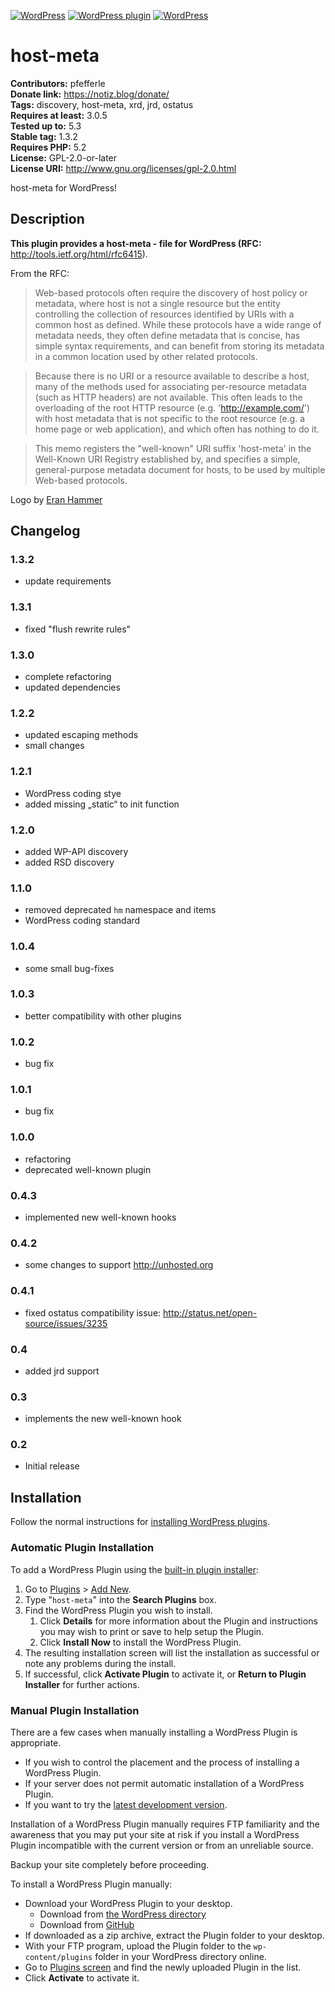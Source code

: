 [![WordPress](https://img.shields.io/wordpress/v/host-meta.svg?style=flat-square)](https://wordpress.org/plugins/host-meta/) [![WordPress plugin](https://img.shields.io/wordpress/plugin/v/host-meta.svg?style=flat-square)](https://wordpress.org/plugins/host-meta/changelog/) [![WordPress](https://img.shields.io/wordpress/plugin/dt/host-meta.svg?style=flat-square)](https://wordpress.org/plugins/host-meta/) 

# host-meta #

**Contributors:** pfefferle  
**Donate link:** https://notiz.blog/donate/  
**Tags:** discovery, host-meta, xrd, jrd, ostatus  
**Requires at least:** 3.0.5  
**Tested up to:** 5.3  
**Stable tag:** 1.3.2  
**Requires PHP:** 5.2  
**License:** GPL-2.0-or-later  
**License URI:** http://www.gnu.org/licenses/gpl-2.0.html  

host-meta for WordPress!

## Description ##

**This plugin provides a host-meta - file for WordPress (RFC:** http://tools.ietf.org/html/rfc6415).  

From the RFC:

> Web-based protocols often require the discovery of host policy or metadata, where host is not a single resource but the entity controlling the collection of resources identified by URIs with a common host as defined.  While these protocols have a wide range of metadata needs, they often define metadata that is concise, has simple syntax requirements, and can benefit from storing its metadata in a common location used by other related protocols.

> Because there is no URI or a resource available to describe a host, many of the methods used for associating per-resource metadata (such as HTTP headers) are not available.  This often leads to the overloading of the root HTTP resource (e.g. 'http://example.com/') with host metadata that is not specific to the root resource (e.g. a home page or web application), and which often has nothing to do it.

> This memo registers the "well-known" URI suffix 'host-meta' in the Well-Known URI Registry established by, and specifies a simple, general-purpose metadata document for hosts, to be used by multiple Web-based protocols.

Logo by [Eran Hammer](http://hueniverse.com/2009/11/23/host-meta-aka-site-meta-and-well-known-uris/)

## Changelog ##

### 1.3.2 ###

* update requirements

### 1.3.1 ###

* fixed "flush rewrite rules"

### 1.3.0 ###

* complete refactoring
* updated dependencies

### 1.2.2 ###

* updated escaping methods
* small changes

### 1.2.1 ###

* WordPress coding stye
* added missing „static“ to init function

### 1.2.0 ###

* added WP-API discovery
* added RSD discovery

### 1.1.0 ###

* removed deprecated `hm` namespace and items
* WordPress coding standard

### 1.0.4 ###

* some small bug-fixes

### 1.0.3 ###

* better compatibility with other plugins

### 1.0.2 ###

* bug fix

### 1.0.1 ###

* bug fix

### 1.0.0 ###

* refactoring
* deprecated well-known plugin

### 0.4.3 ###

* implemented new well-known hooks

### 0.4.2 ###

* some changes to support http://unhosted.org

### 0.4.1 ###

* fixed ostatus compatibility issue: http://status.net/open-source/issues/3235

### 0.4 ###

* added jrd support

### 0.3 ###

* implements the new well-known hook

### 0.2 ###

* Initial release

## Installation ##

Follow the normal instructions for [installing WordPress plugins](https://codex.wordpress.org/Managing_Plugins#Installing_Plugins).

### Automatic Plugin Installation ###

To add a WordPress Plugin using the [built-in plugin installer](https://codex.wordpress.org/Administration_Screens#Add_New_Plugins):

1. Go to [Plugins](https://codex.wordpress.org/Administration_Screens#Plugins) > [Add New](https://codex.wordpress.org/Plugins_Add_New_Screen).
1. Type "`host-meta`" into the **Search Plugins** box.
1. Find the WordPress Plugin you wish to install.
    1. Click **Details** for more information about the Plugin and instructions you may wish to print or save to help setup the Plugin.
    1. Click **Install Now** to install the WordPress Plugin.
1. The resulting installation screen will list the installation as successful or note any problems during the install.
1. If successful, click **Activate Plugin** to activate it, or **Return to Plugin Installer** for further actions.

### Manual Plugin Installation ###

There are a few cases when manually installing a WordPress Plugin is appropriate.

* If you wish to control the placement and the process of installing a WordPress Plugin.
* If your server does not permit automatic installation of a WordPress Plugin.
* If you want to try the [latest development version](https://github.com/pfefferle/wordpress-host-meta).

Installation of a WordPress Plugin manually requires FTP familiarity and the awareness that you may put your site at risk if you install a WordPress Plugin incompatible with the current version or from an unreliable source.

Backup your site completely before proceeding.

To install a WordPress Plugin manually:

* Download your WordPress Plugin to your desktop.
    * Download from [the WordPress directory](https://wordpress.org/plugins/host-meta/)
    * Download from [GitHub](https://github.com/pfefferle/wordpress-host-meta/releases)
* If downloaded as a zip archive, extract the Plugin folder to your desktop.
* With your FTP program, upload the Plugin folder to the `wp-content/plugins` folder in your WordPress directory online.
* Go to [Plugins screen](https://codex.wordpress.org/Administration_Screens#Plugins) and find the newly uploaded Plugin in the list.
* Click **Activate** to activate it.
